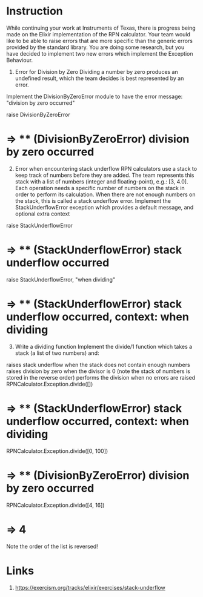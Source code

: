 # Instruction
While continuing your work at Instruments of Texas, there is progress being made on the Elixir implementation of the RPN calculator. Your team would like to be able to raise errors that are more specific than the generic errors provided by the standard library. You are doing some research, but you have decided to implement two new errors which implement the Exception Behaviour.

1. Error for Division by Zero
Dividing a number by zero produces an undefined result, which the team decides is best represented by an error.

Implement the DivisionByZeroError module to have the error message: "division by zero occurred"

raise DivisionByZeroError
# => ** (DivisionByZeroError) division by zero occurred
2. Error when encountering stack underflow
RPN calculators use a stack to keep track of numbers before they are added. The team represents this stack with a list of numbers (integer and floating-point), e.g.: [3, 4.0]. Each operation needs a specific number of numbers on the stack in order to perform its calculation. When there are not enough numbers on the stack, this is called a stack underflow error. Implement the StackUnderflowError exception which provides a default message, and optional extra context

raise StackUnderflowError
# => ** (StackUnderflowError) stack underflow occurred

raise StackUnderflowError, "when dividing"
# => ** (StackUnderflowError) stack underflow occurred, context: when dividing
3. Write a dividing function
Implement the divide/1 function which takes a stack (a list of two numbers) and:

raises stack underflow when the stack does not contain enough numbers
raises division by zero when the divisor is 0 (note the stack of numbers is stored in the reverse order)
performs the division when no errors are raised
RPNCalculator.Exception.divide([])
# => ** (StackUnderflowError) stack underflow occurred, context: when dividing

RPNCalculator.Exception.divide([0, 100])
# => ** (DivisionByZeroError) division by zero occurred

RPNCalculator.Exception.divide([4, 16])
# => 4
Note the order of the list is reversed!

# Links
1. https://exercism.org/tracks/elixir/exercises/stack-underflow
